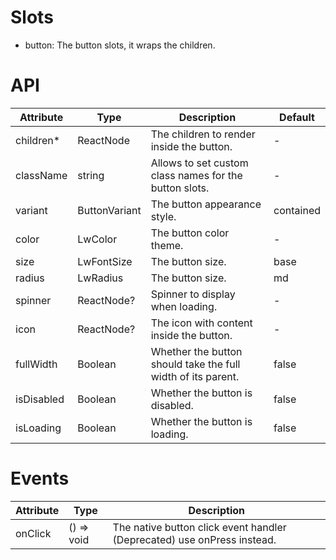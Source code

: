 # Slots

-   button: The button slots, it wraps the children.

# API

| Attribute  | Type          | Description                                                  | Default   |
| ---------- | ------------- | ------------------------------------------------------------ | --------- |
| children\* | ReactNode     | The children to render inside the button.                    | -         |
| className  | string        | Allows to set custom class names for the button slots.       | -         |
| variant    | ButtonVariant | The button appearance style.                                 | contained |
| color      | LwColor       | The button color theme.                                      | -         |
| size       | LwFontSize    | The button size.                                             | base      |
| radius     | LwRadius      | The button size.                                             | md        |
| spinner    | ReactNode?    | Spinner to display when loading.                             | -         |
| icon       | ReactNode?    | The icon with content inside the button.                     | -         |
| fullWidth  | Boolean       | Whether the button should take the full width of its parent. | false     |
| isDisabled | Boolean       | Whether the button is disabled.                              | false     |
| isLoading  | Boolean       | Whether the button is loading.                               | false     |

# Events

| Attribute | Type       | Description                                                             |
| --------- | ---------- | ----------------------------------------------------------------------- |
| onClick   | () => void | The native button click event handler (Deprecated) use onPress instead. |
